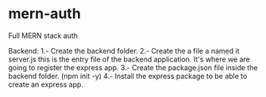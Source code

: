# mern-auth
Full MERN stack auth

Backend:
1.- Create the backend folder.
2.- Create the a file a named it server.js this is the entry file of the backend application. It's where we are going to register the express app.
3.- Create the package.json file inside the backend folder. (npm init -y)
4.- Install the express package to be able to create an express app.

